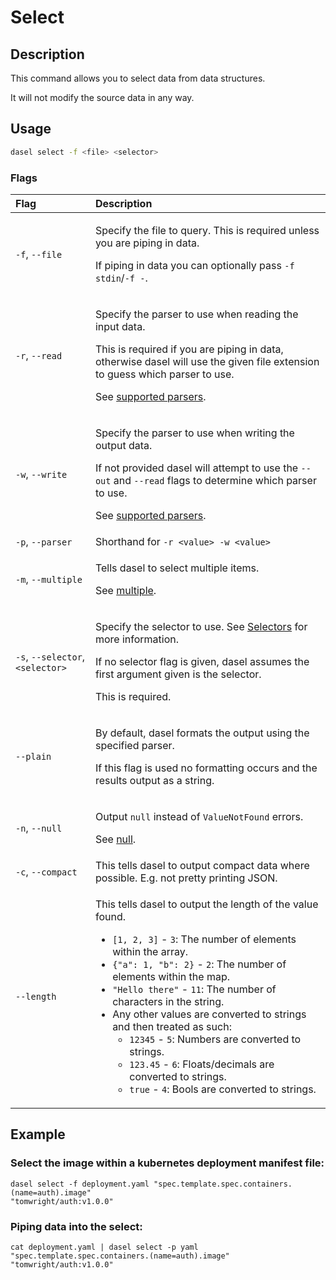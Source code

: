 # Select

## Description

This command allows you to select data from data structures.

It will not modify the source data in any way.

## Usage

```bash
dasel select -f <file> <selector>
```

### Flags

<table>
  <thead>
    <tr>
      <th style="text-align:left">Flag</th>
      <th style="text-align:left">Description</th>
    </tr>
  </thead>
  <tbody>
    <tr>
      <td style="text-align:left"><code>-f</code>, <code>--file</code>
      </td>
      <td style="text-align:left">
        <p>Specify the file to query. This is required unless you are piping in data.</p>
        <p>If piping in data you can optionally pass <code>-f stdin</code>/<code>-f -</code>.</p>
      </td>
    </tr>
    <tr>
      <td style="text-align:left"><code>-r</code>, <code>--read</code>
      </td>
      <td style="text-align:left">
        <p>Specify the parser to use when reading the input data.</p>
        <p>This is required if you are piping in data, otherwise dasel will use the
          given file extension to guess which parser to use.</p>
        <p>See <a href="https://github.com/TomWright/dasel#supported-file-types">supported parsers</a>.</p>
      </td>
    </tr>
    <tr>
      <td style="text-align:left"><code>-w</code>, <code>--write</code>
      </td>
      <td style="text-align:left">
        <p>Specify the parser to use when writing the output data.</p>
        <p>If not provided dasel will attempt to use the <code>--out</code> and <code>--read</code> flags
          to determine which parser to use.</p>
        <p>See <a href="https://github.com/TomWright/dasel#supported-file-types">supported parsers</a>.</p>
      </td>
    </tr>
    <tr>
      <td style="text-align:left"><code>-p</code>, <code>--parser</code>
      </td>
      <td style="text-align:left">Shorthand for <code>-r &lt;value&gt; -w &lt;value&gt;</code>
      </td>
    </tr>
    <tr>
      <td style="text-align:left"><code>-m</code>, <code>--multiple</code>
      </td>
      <td style="text-align:left">
        <p>Tells dasel to select multiple items.</p>
        <p>See <a href="flags/multiple.md">multiple</a>.</p>
      </td>
    </tr>
    <tr>
      <td style="text-align:left"><code>-s</code>, <code>--selector</code>, <code>&lt;selector&gt;</code>
      </td>
      <td style="text-align:left">
        <p>Specify the selector to use. See <a href="https://github.com/TomWright/dasel#selectors">Selectors</a> for
          more information.</p>
        <p>If no selector flag is given, dasel assumes the first argument given is
          the selector.</p>
        <p>This is required.</p>
      </td>
    </tr>
    <tr>
      <td style="text-align:left"><code>--plain</code>
      </td>
      <td style="text-align:left">
        <p>By default, dasel formats the output using the specified parser.</p>
        <p>If this flag is used no formatting occurs and the results output as a
          string.</p>
      </td>
    </tr>
    <tr>
      <td style="text-align:left"><code>-n</code>, <code>--null</code>
      </td>
      <td style="text-align:left">
        <p>Output <code>null</code> instead of <code>ValueNotFound</code> errors.</p>
        <p>See <a href="flags/null.md">null</a>.</p>
      </td>
    </tr>
    <tr>
      <td style="text-align:left"><code>-c</code>, <code>--compact</code>
      </td>
      <td style="text-align:left">This tells dasel to output compact data where possible. E.g. not pretty
        printing JSON.</td>
    </tr>
    <tr>
      <td style="text-align:left"><code>--length</code>
      </td>
      <td style="text-align:left">
        <p>This tells dasel to output the length of the value found.</p>
        <ul>
          <li><code>[1, 2, 3]</code> - <code>3</code>: The number of elements within the
            array.</li>
          <li><code>{&quot;a&quot;: 1, &quot;b&quot;: 2}</code> - <code>2</code>: The
            number of elements within the map.</li>
          <li><code>&quot;Hello there&quot;</code> - <code>11</code>: The number of characters
            in the string.</li>
          <li>Any other values are converted to strings and then treated as such:
            <ul>
              <li><code>12345</code> - <code>5</code>: Numbers are converted to strings.</li>
              <li><code>123.45</code> - <code>6</code>: Floats/decimals are converted to strings.</li>
              <li><code>true</code> - <code>4</code>: Bools are converted to strings.</li>
            </ul>
          </li>
        </ul>
      </td>
    </tr>
  </tbody>
</table>

## Example

### **Select the image within a kubernetes deployment manifest file:**

```text
dasel select -f deployment.yaml "spec.template.spec.containers.(name=auth).image"
"tomwright/auth:v1.0.0"
```

### **Piping data into the select:**

```text
cat deployment.yaml | dasel select -p yaml "spec.template.spec.containers.(name=auth).image"
"tomwright/auth:v1.0.0"
```

